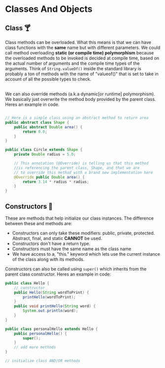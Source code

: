 # Classes And Objects

## Class 🍸
Class methods can be overloaded. What this means is that we can have class functions with the <b>same</b> name but with different parameters. We could call method overloading <b>static (or compile time) polymorphism</b> because the overloaded methods to be invoked is decided at compile time, based on the actual number of arguments and the compile time types of the arguments. Think of ``` String.valueOf() ``` inside the standard library is probably a ton of methods with the name of "valueof()" that is set to take in account of all the possible types to check. <br><br>

We can also override methods (a.k.a dynamic[or runtime] polymorphism). We basically just overwrite the method body provided by the parent class. Heres an example in code.

```java

// Here is a simple class using an abstract method to return area
public abstract class Shape {
    public abstract Double area() {
        return 0.0;
    }
}

public class Circle extends Shape {
    private Double radius = 5.0;

    // This annotation (@Override) is telling us that this method 
    //is referencing the parent class, Shape, and that we are 
    // to override this method with a brand new implementation here
    @Override public Double area() {
        return 3.14 * radius * radius;
    }
}
```

## Constructors 🦺
These are methods that help initialize our class instances. The difference between these and methods are:
<ul>
    <li>Constructors can only take these modifiers: public, private, protected. Abstract, final, and static <b>CANNOT</b> be used.</li>
    <li>Constructors don't have a return type.</li>
    <li>Constructors must have the same name as the class name</li>
    <li>We have access to a, "this." keyword which lets use the current instance of the class along with its methods.</li>
</ul>

Constructors can also be called using ``` super() ``` which inherits from the parent class constructor. Heres an example in code:

```java 
public class Hello {
    // constructor
    public Hello(String wordToPrint) {
        printHello(wordToPrint); 
    }
    public void printHello(String word) {
        System.out.println(word);
    }
}

public class personalHello extends Hello {
    public personalHello() {
        super();
    }
    // add more methods
}

// initialize class AND/OR methods
```




